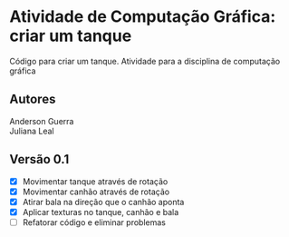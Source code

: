 # Atividade de Computação Gráfica: criar um tanque
Código para criar um tanque. Atividade para a disciplina de computação gráfica

## Autores
Anderson Guerra  
Juliana Leal

## Versão 0.1
- [X] Movimentar tanque através de rotação
- [X] Movimentar canhão através de rotação
- [X] Atirar bala na direção que o canhão aponta
- [X] Aplicar texturas no tanque, canhão e bala
- [ ] Refatorar código e eliminar problemas
